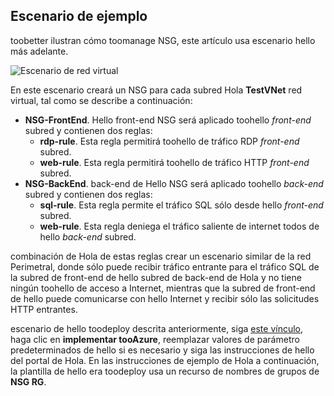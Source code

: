 ## <a name="sample-scenario"></a>Escenario de ejemplo
toobetter ilustran cómo toomanage NSG, este artículo usa escenario hello más adelante.

![Escenario de red virtual](./media/virtual-networks-create-nsg-scenario-include/figure1.png)

En este escenario creará un NSG para cada subred Hola **TestVNet** red virtual, tal como se describe a continuación: 

* **NSG-FrontEnd**. Hello front-end NSG será aplicado toohello *front-end* subred y contienen dos reglas:    
  * **rdp-rule**. Esta regla permitirá toohello de tráfico RDP *front-end* subred.
  * **web-rule**. Esta regla permitirá toohello de tráfico HTTP *front-end* subred.
* **NSG-BackEnd**. back-end de Hello NSG será aplicado toohello *back-end* subred y contienen dos reglas:    
  * **sql-rule**. Esta regla permite el tráfico SQL sólo desde hello *front-end* subred.
  * **web-rule**. Esta regla deniega el tráfico saliente de internet todos de hello *back-end* subred.

combinación de Hola de estas reglas crear un escenario similar de la red Perimetral, donde sólo puede recibir tráfico entrante para el tráfico SQL de la subred de front-end de hello subred de back-end de Hola y no tiene ningún toohello de acceso a Internet, mientras que la subred de front-end de hello puede comunicarse con hello Internet y recibir sólo las solicitudes HTTP entrantes.

escenario de hello toodeploy descrita anteriormente, siga [este vínculo](http://github.com/telmosampaio/azure-templates/tree/master/201-IaaS-WebFrontEnd-SQLBackEnd-NSG), haga clic en **implementar tooAzure**, reemplazar valores de parámetro predeterminados de hello si es necesario y siga las instrucciones de hello del portal de Hola. En las instrucciones de ejemplo de Hola a continuación, la plantilla de hello era toodeploy usa un recurso de nombres de grupos de **NSG RG**. 

